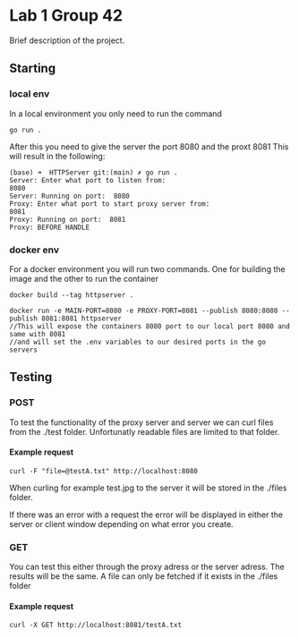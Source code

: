 # Lab 1 Group 42

Brief description of the project.

## Starting

### local env
In a local environment you only need to run the command 
```
go run .
```

After this you need to give the server the port 8080
and the proxt 8081
This will result in the following:
```
(base) ➜  HTTPServer git:(main) ✗ go run .
Server: Enter what port to listen from: 
8080
Server: Running on port:  8080
Proxy: Enter what port to start proxy server from: 
8081
Proxy: Running on port:  8081
Proxy: BEFORE HANDLE
```

### docker env
For a docker environment you will run two commands.
One for building the image and the other to run the container

```
docker build --tag httpserver .
```
```
docker run -e MAIN-PORT=8080 -e PROXY-PORT=8081 --publish 8080:8080 --publish 8081:8081 httpserver
//This will expose the containers 8080 port to our local port 8080 and same with 8081
//and will set the .env variables to our desired ports in the go servers
```


## Testing

### POST
To test the functionality of the proxy server and server we can curl files
from the ./test folder. Unfortunatly readable files are limited to that folder.

#### Example request
```
curl -F "file=@testA.txt" http://localhost:8080
```

When curling for example test.jpg to the server it will be stored in the ./files folder.

If there was an error with a request the error will be displayed in either the server or client window
depending on what error you create.

### GET 
You can test this either through the proxy adress or the server adress.
The results will be the same. A file can only be fetched if it exists in the ./files folder

#### Example request
```
curl -X GET http://localhost:8081/testA.txt
```

